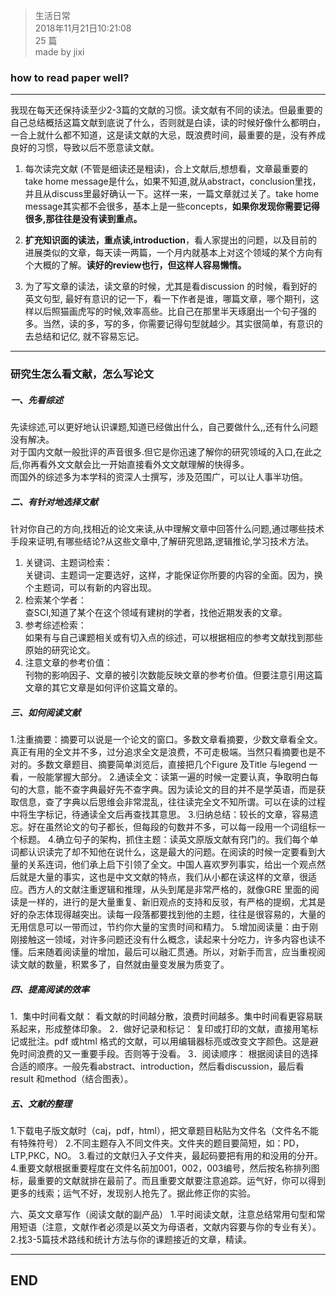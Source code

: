 > 生活日常  
> 2018年11月21日10:21:08         
> 25 篇  
>made by jixi

### how to read paper well?

----------
我现在每天还保持读至少2-3篇的文献的习惯。读文献有不同的读法。但最重要的自己总结概括这篇文献到底说了什么，否则就是白读，读的时候好像什么都明白，一合上就什么都不知道，这是读文献的大忌，既浪费时间，最重要的是，没有养成良好的习惯，导致以后不愿意读文献。  

1. 每次读完文献 (不管是细读还是粗读)，合上文献后,想想看，文章最重要的take home message是什么，如果不知道,就从abstract，conclusion里找，并且从discuss里最好确认一下。这样一来，一篇文章就过关了。take home message其实都不会很多，基本上是一些concepts，<b>如果你发现你需要记得很多,那往往是没有读到重点。</b>  


2. <b>扩充知识面的读法，重点读,introduction</b>，看人家提出的问题，以及目前的进展类似的文章，每天读一两篇，一个月内就基本上对这个领域的某个方向有个大概的了解。<b>读好的review也行，但这样人容易懒惰。</b>


3. 为了写文章的读法，读文章的时候，尤其是看discussion 的时候，看到好的英文句型, 最好有意识的记一下，看一下作者是谁，哪篇文章，哪个期刊，这样以后照猫画虎写的时候,效率高些。比自己在那里半天琢磨出一个句子强的多。当然，读的多，写的多，你需要记得句型就越少。其实很简单，有意识的去总结和记亿, 就不容易忘记。


----------
### 研究生怎么看文献，怎么写论文

##### 一、先看综述
先读综述,可以更好地认识课题,知道已经做出什么，自己要做什么,,还有什么问题没有解决。   
对于国内文献一般批评的声音很多.但它是你迅速了解你的研究领域的入口,在此之后,你再看外文文献会比一开始直接看外文文献理解的快得多。  
而国外的综述多为本学科的资深人士撰写，涉及范围广，可以让人事半功倍。

##### 二、有针对地选择文献
针对你自己的方向,找相近的论文来读,从中理解文章中回答什么问题,通过哪些技术手段来证明,有哪些结论?从这些文章中,了解研究思路,逻辑推论,学习技术方法。  

1. 关键词、主题词检索：  
关键词、主题词一定要选好，这样，才能保证你所要的内容的全面。因为，换个主题词，可以有新的内容出现。
2. 检索某个学者：  
查SCI,知道了某个在这个领域有建树的学者，找他近期发表的文章。
3. 参考综述检索：  
如果有与自己课题相关或有切入点的综述，可以根据相应的参考文献找到那些原始的研究论文。
4. 注意文章的参考价值：  
刊物的影响因子、文章的被引次数能反映文章的参考价值。但要注意引用这篇文章的其它文章是如何评价这篇文章的。


##### 三、如何阅读文献
1.注重摘要：摘要可以说是一个论文的窗口。多数文章看摘要，少数文章看全文。真正有用的全文并不多，过分追求全文是浪费，不可走极端。当然只看摘要也是不对的。多数文章题目、摘要简单浏览后，直接把几个Figure 及Title 与legend 一看，一般能掌握大部分。
2.通读全文：读第一遍的时候一定要认真，争取明白每句的大意，能不查字典最好先不查字典。因为读论文的目的并不是学英语，而是获取信息，查了字典以后思维会非常混乱，往往读完全文不知所谓。可以在读的过程中将生字标记，待通读全文后再查找其意思。
3.归纳总结：较长的文章，容易遗忘。好在虽然论文的句子都长，但每段的句数并不多，可以每一段用一个词组标一个标题。
4.确立句子的架构，抓住主题：读英文原版文献有窍门的。我们每个单词都认识读完了却不知他在说什么，这是最大的问题。在阅读的时候一定要看到大量的关系连词，他们承上启下引领了全文。中国人喜欢罗列事实，给出一个观点然后就是大量的事实，这也是中文文献的特点，我们从小都在读这样的文章，很适应。西方人的文献注重逻辑和推理，从头到尾是非常严格的，就像GRE 里面的阅读是一样的，进行的是大量重复、新旧观点的支持和反驳，有严格的提纲，尤其是好的杂志体现得越突出。读每一段落都要找到他的主题，往往是很容易的，大量的无用信息可以一带而过，节约你大量的宝贵时间和精力。
5.增加阅读量：由于刚刚接触这一领域，对许多问题还没有什么概念，读起来十分吃力，许多内容也读不懂。后来随着阅读量的增加，最后可以融汇贯通。所以，对新手而言，应当重视阅读文献的数量，积累多了，自然就由量变发展为质变了。

##### 四、提高阅读的效率
1．集中时间看文献：
看文献的时间越分散，浪费时间越多。集中时间看更容易联系起来，形成整体印象。
2．做好记录和标记：
复印或打印的文献，直接用笔标记或批注。pdf 或html 格式的文献，可以用编辑器标亮或改变文字颜色。这是避免时间浪费的又一重要手段。否则等于没看。
3．阅读顺序：
根据阅读目的选择合适的顺序。一般先看abstract、introduction，然后看discussion，最后看result 和method（结合图表）。

##### 五、文献的整理
1.下载电子版文献时（caj，pdf，html），把文章题目粘贴为文件名（文件名不能有特殊符号）
2.不同主题存入不同文件夹。文件夹的题目要简短，如：PD，LTP,PKC，NO。
3.看过的文献归入子文件夹，最起码要把有用的和没用的分开。
4.重要文献根据重要程度在文件名前加001，002，003编号，然后按名称排列图标，最重要的文献就排在最前了。而且重要文献要注意追踪。运气好，你可以得到更多的线索；运气不好，发现别人抢先了。据此修正你的实验。

六、英文文章写作（阅读文献的副产品）
1.平时阅读文献，注意总结常用句型和常用短语（注意，文献作者必须是以英文为母语者，文献内容要与你的专业有关）。
2.找3-5篇技术路线和统计方法与你的课题接近的文章，精读。






----------
## END

